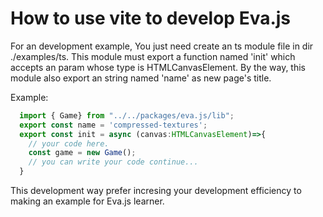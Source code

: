 # How to use vite to develop Eva.js

For an development example, You just need create an ts module file in dir ./examples/ts. This module must export a function named 'init' which accepts an param whose type is HTMLCanvasElement. By the way, this module also export an string named 'name' as new page's title.

Example:

```typescript
  import { Game} from "../../packages/eva.js/lib";
  export const name = 'compressed-textures';
  export const init = async (canvas:HTMLCanvasElement)=>{
    // your code here.
    const game = new Game();
    // you can write your code continue...
  }
```

This development way prefer incresing your development efficiency to making an example for Eva.js learner.
